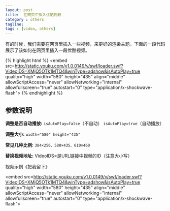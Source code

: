```yaml
---
layout: post
title:  在网页中插入优酷视频
category : others
tagline: 
tags : [video, others]
---
```


有的时候，我们需要在网页里插入一些视频，来更好的渲染主题。下面的一段代码展示了该如何在网页里插入一段优酷视频。

{% highlight html %}
<embed src=http://static.youku.com/v1.0.0149/v/swf/loader.swf?VideoIDS=XMjQ5OTk1MTQ4&winType=adshow&isAutoPlay=true 
quality="high" width="580" height="435" align="middle" allowScriptAccess="never" allowNetworking="internal" 
allowfullscreen="true" autostart="0" type="application/x-shockwave-flash"></embed>
{% endhighlight %}

参数说明
---

**调整是否自动播放:** `isAutoPlay=false`（不自动） `isAutoPlay=true`（自动播放）

**调整大小:** `width="580" height="435"`

**常见几种比例:** `384×256、580×435、610×460`

**替换视频地址:** VideoIDS=是URL链接中视频的ID（注意大小写）

视频示例《把我留下》

<embed src=http://static.youku.com/v1.0.0149/v/swf/loader.swf?VideoIDS=XMjQ5OTk1MTQ4&winType=adshow&isAutoPlay=true 
quality="high" width="580" height="435" align="middle" allowScriptAccess="never" allowNetworking="internal" 
allowfullscreen="true" autostart="0" type="application/x-shockwave-flash"></embed>
